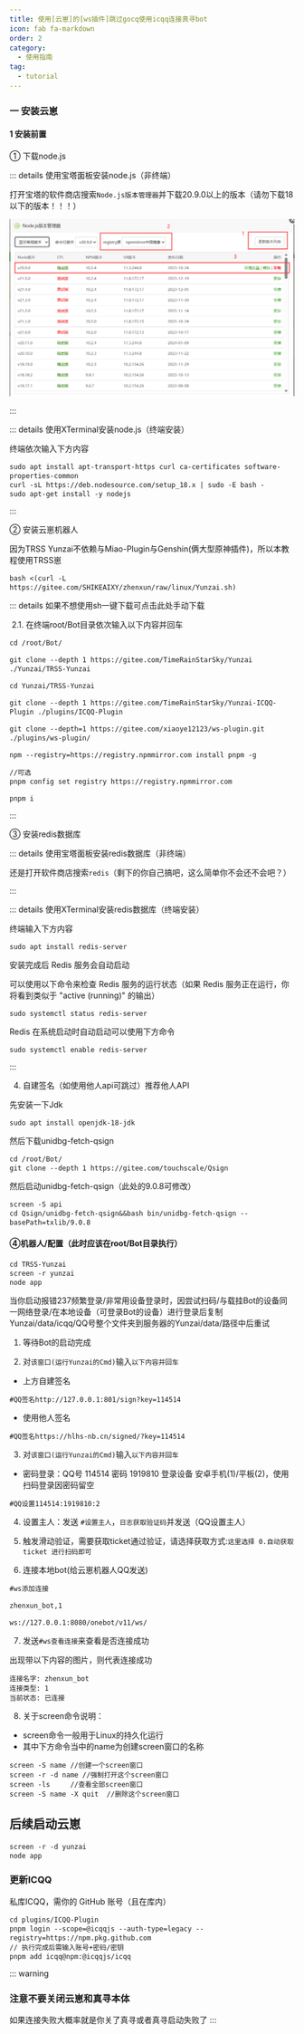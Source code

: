 ```yaml
---
title: 使用[云崽]的[ws插件]跳过gocq使用icqq连接真寻bot
icon: fab fa-markdown
order: 2
category:
  - 使用指南
tag:
  - tutorial
---
```


### 一 安装云崽

#### 1 安装前置

① 下载node.js

::: details 使用宝塔面板安装node.js（非终端）

打开宝塔的软件商店搜索`Node.js版本管理器`并下载20.9.0以上的版本（请勿下载18以下的版本！！！）

![下载node管理器](../../img/下载node管理器.png)

:::

::: details 使用XTerminal安装node.js（终端安装）

终端依次输入下方内容

```
sudo apt install apt-transport-https curl ca-certificates software-properties-common
curl -sL https://deb.nodesource.com/setup_18.x | sudo -E bash -
sudo apt-get install -y nodejs
```
:::

② 安装云崽机器人

因为TRSS Yunzai不依赖与Miao-Plugin与Genshin(俩大型原神插件)，所以本教程使用TRSS崽

```
bash <(curl -L https://gitee.com/SHIKEAIXY/zhenxun/raw/linux/Yunzai.sh)
```

::: details 如果不想使用sh一键下载可点击此处手动下载

&nbsp;2.1. 在终端root/Bot目录依次输入以下内容并回车 

```
cd /root/Bot/
```
```
git clone --depth 1 https://gitee.com/TimeRainStarSky/Yunzai ./Yunzai/TRSS-Yunzai
```
```
cd Yunzai/TRSS-Yunzai
```
```
git clone --depth 1 https://gitee.com/TimeRainStarSky/Yunzai-ICQQ-Plugin ./plugins/ICQQ-Plugin
```
```
git clone --depth=1 https://gitee.com/xiaoye12123/ws-plugin.git ./plugins/ws-plugin/
```
```
npm --registry=https://registry.npmmirror.com install pnpm -g
```
```
//可选
pnpm config set registry https://registry.npmmirror.com
```
```
pnpm i
```
:::

③ 安装redis数据库

::: details 使用宝塔面板安装redis数据库（非终端）

还是打开软件商店搜索`redis`（剩下的你自己搞吧，这么简单你不会还不会吧？）

:::

::: details 使用XTerminal安装redis数据库（终端安装）

终端输入下方内容

```
sudo apt install redis-server
```

安装完成后 Redis 服务会自动启动

可以使用以下命令来检查 Redis 服务的运行状态（如果 Redis 服务正在运行，你将看到类似于 "active (running)" 的输出）

```
sudo systemctl status redis-server
```

Redis 在系统启动时自动启动可以使用下方命令

```
sudo systemctl enable redis-server
```

:::

4. 自建签名（如使用他人api可跳过）推荐他人API

先安装一下Jdk
```
sudo apt install openjdk-18-jdk
```

然后下载unidbg-fetch-qsign
```
cd /root/Bot/
git clone --depth 1 https://gitee.com/touchscale/Qsign
```

然后启动unidbg-fetch-qsign（此处的9.0.8可修改）
```
screen -S api
cd Qsign/unidbg-fetch-qsign&&bash bin/unidbg-fetch-qsign --basePath=txlib/9.0.8
```

#### ④机器人/配置（此时应该在root/Bot目录执行）

```
cd TRSS-Yunzai
screen -r yunzai
node app
```

当你启动报错237频繁登录/非常用设备登录时，因尝试扫码/与载挂Bot的设备同一网络登录/在本地设备（可登录Bot的设备）进行登录后复制Yunzai/data/icqq/QQ号整个文件夹到服务器的Yunzai/data/路径中后重试

1. 等待Bot的启动完成

2. 对`该窗口(运行Yunzai的Cmd)`输入`以下内容并回车`
 - 上方自建签名
```
#QQ签名http://127.0.0.1:801/sign?key=114514
```
 - 使用他人签名
```
#QQ签名https://hlhs-nb.cn/signed/?key=114514
```

3. 对`该窗口(运行Yunzai的Cmd)`输入`以下内容并回车`
 - 密码登录：QQ号 114514 密码 1919810 登录设备 安卓手机(1)/平板(2)，使用扫码登录因密码留空
```
#QQ设置114514:1919810:2
```

4. 设置主人：发送 `#设置主人`，`日志获取验证码`并发送（QQ设置主人）

5. 触发滑动验证，需要获取ticket通过验证，请选择获取方式:`这里选择 0.自动获取ticket 进行扫码即可`

6. 连接本地bot(给云崽机器人QQ发送)

```
#ws添加连接
``` 
```
zhenxun_bot,1
``` 
```
ws://127.0.0.1:8080/onebot/v11/ws/
``` 
7. 发送`#ws查看连接`来查看是否连接成功

出现带以下内容的图片，则代表连接成功
```
连接名字: zhenxun_bot
连接类型: 1
当前状态: 已连接
```

8. 关于screen命令说明：

* screen命令一般用于Linux的持久化运行
* 其中下方命令当中的name为创建screen窗口的名称
```
screen -S name //创建一个screen窗口
screen -r -d name //强制打开这个screen窗口
screen -ls     //查看全部screen窗口
screen -S name -X quit  //删除这个screen窗口
```

## 后续启动云崽
```
screen -r -d yunzai
node app
```

### 更新ICQQ

私库ICQQ，需你的 GitHub 账号（且在库内）

```
cd plugins/ICQQ-Plugin
pnpm login --scope=@icqqjs --auth-type=legacy --registry=https://npm.pkg.github.com
// 执行完成后需输入账号+密码/密钥
pnpm add icqq@npm:@icqqjs/icqq
```

::: warning
### 注意不要关闭云崽和真寻本体

如果连接失败大概率就是你关了真寻或者真寻启动失败了
:::
